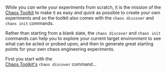 While you _can_ write your experiments from scratch, it is the mission of the [Chaos Toolkit](http://chaostoolkit.org/) to make it as easy _and quick_ as possible to create your own experiments and so the toolkit also comes with the `chaos discover` and `chaos init` commands.

Rather than starting from a blank slate, the `chaos discover` and `chaos init` commands can help you to explore your current target environment to see what can be acted or probed upon, and then to generate great starting points for your own chaos engineering experiments. 

First you start with the  
[Chaos Toolkit's](http://chaostoolkit.org/) `chaos discover` command...